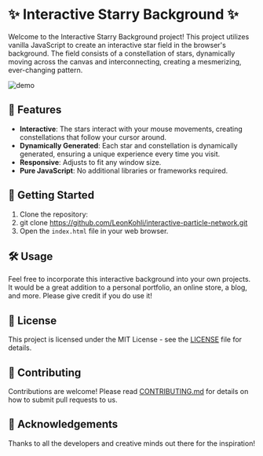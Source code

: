 # ✨ Interactive Starry Background ✨

Welcome to the Interactive Starry Background project! This project utilizes vanilla JavaScript to create an interactive star field in the browser's background. The field consists of a constellation of stars, dynamically moving across the canvas and interconnecting, creating a mesmerizing, ever-changing pattern.

![demo](https://github.com/LeonKohli/interactive-particle-network/assets/98176333/05e9b108-9f96-44ab-9d76-18c7007c07aa)



## 🎉 Features

- **Interactive**: The stars interact with your mouse movements, creating constellations that follow your cursor around.
- **Dynamically Generated**: Each star and constellation is dynamically generated, ensuring a unique experience every time you visit.
- **Responsive**: Adjusts to fit any window size.
- **Pure JavaScript**: No additional libraries or frameworks required.

## 🚀 Getting Started

1. Clone the repository:
2. git clone https://github.com/LeonKohli/interactive-particle-network.git
3. Open the `index.html` file in your web browser.

## 🛠️ Usage

Feel free to incorporate this interactive background into your own projects. It would be a great addition to a personal portfolio, an online store, a blog, and more. Please give credit if you do use it!

## 📄 License

This project is licensed under the MIT License - see the [LICENSE](LICENSE) file for details.

## 👥 Contributing

Contributions are welcome! Please read [CONTRIBUTING.md](CONTRIBUTING.md) for details on how to submit pull requests to us.

## 🙏 Acknowledgements

Thanks to all the developers and creative minds out there for the inspiration!
